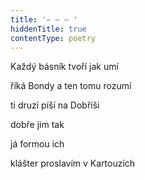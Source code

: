 ```yaml
---
title: '– – – '
hiddenTitle: true
contentType: poetry
---
```


Každý básník tvoří jak umí

říká Bondy a ten tomu rozumí

ti druzí píší na Dobříši

dobře jim tak

já formou ich

klášter proslavím v Kartouzích
